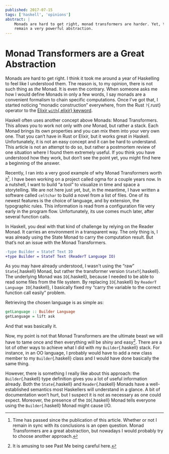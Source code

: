 ```yaml
---
published: 2017-07-15
tags: ['haskell', 'opinions']
abstract: |
    Monads are hard to get right, monad transformers are harder. Yet, they
    remain a very powerful abstraction.
---
```


# Monad Transformers are a Great Abstraction

Monads are hard to get right. I think it took me around a year of Haskelling to
feel like I understood them. The reason is, to my opinion, there is not such
thing as *the* Monad. It is even the contrary. When someone asks me how I would
define Monads in only a few words, I say monads are a convenient formalism to
chain specific computations. Once I’ve got that, I started noticing “monadic
construction” everywhere, from the Rust `?`{.rust} operator to the [Elixir
`with`{.elixir} keyword](https://blog.drewolson.org/elixirs-secret-weapon/).

Haskell often uses another concept above Monads: Monad Transformers. This allows
you to work not only with *one* Monad, but rather a stack. Each Monad brings its
own properties and you can mix them into your very own one. That you can’t have
in Rust or Elixir, but it works great in Haskell. Unfortunately, it is not an
easy concept and it can be hard to understand. This article is not an attempt to
do so, but rather a postmortem review of one situation where I found them
extremely useful. If you think you have understood how they work, but don’t see
the point yet, you might find here a beginning of the answer.

Recently, I ran into a very good example of why Monad Transformers worth it[^doubts]. I
have been working on a project called ogma for a couple years now. In a
nutshell, I want to build “a tool” to visualize in time and space a
storytelling. We are not here just yet, but, in the meantime, I have written a
software called `celtchar` to build a novel from a list of files. One of its
newest features is the choice of language, and by extension, the typographic
rules. This information is read from a configuration file very early in the
program flow. Unfortunately, its use comes much later, after several function
calls.

[^doubts]: Time has passed since the publication of this article. Whether or
    not I remain in sync with its conclusions is an open question. Monad
    Transformers are a great abstraction, but nowadays I would probably try to
    choose another approach.

In Haskell, you deal with that kind of challenge by relying on the Reader
Monad. It carries an environment in a transparent way. The only thing is, I was
already using the State Monad to carry the computation result. But that’s not an
issue with the Monad Transformers.

```diff
-type Builder = StateT Text IO
+type Builder = StateT Text (ReaderT Language IO)
```

As you may have already understood, I wasn't using the “raw” `State`{.haskell}
Monad, but rather the transformer version `StateT`{.haskell}. The underlying
Monad was `IO`{.haskell}, because I needed to be able to read some files from
the file system. By replacing `IO`{.haskell} by `ReaderT Language IO`{.haskell},
I basically fixed my “carry the variable to the correct function call easily”
problem.

Retrieving the chosen language is as simple as:

```haskell
getLanguage :: Builder Language
getLanguage = lift ask
```

And that was basically it.

Now, my point is not that Monad Transformers are the ultimate beast we will have
to tame once and then everything will be shiny and easy[^funny]. There are a lot of
other ways to achieve what I did with my `Builder`{.haskell} stack. For instance, in an
OO language, I probably would have to add a new class member to my `Builder`{.haskell}
class and I would have done basically the same thing.

[^funny]: It is amusing to see Past Me being careful here.

However, there is something I really like about this approach: the
`Builder`{.haskell} type definition gives you a lot of useful information
already. Both the `State`{.haskell} and `Reader`{.haskell} Monads have a
well-established semantics most Haskellers will understand in a glance. A bit
of documentation won’t hurt, but I suspect it is not as necessary as one could
expect. Moreover, the presence of the `IO`{.haskell} Monad tells everyone using
the `Builder`{.haskell} Monad might cause I/O.
